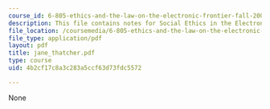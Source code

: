 ```yaml
---
course_id: 6-805-ethics-and-the-law-on-the-electronic-frontier-fall-2005
description: This file contains notes for Social Ethics in the Electronic Community.
file_location: /coursemedia/6-805-ethics-and-the-law-on-the-electronic-frontier-fall-2005/4b2cf17c8a3c283a5ccf63d73fdc5572_jane_thatcher.pdf
file_type: application/pdf
layout: pdf
title: jane_thatcher.pdf
type: course
uid: 4b2cf17c8a3c283a5ccf63d73fdc5572

---
```

None